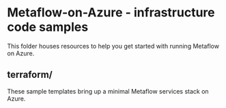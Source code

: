 # Metaflow-on-Azure - infrastructure code samples

This folder houses resources to help you get started with running
Metaflow on Azure.

## terraform/
These sample templates bring up a minimal Metaflow services stack on Azure.

